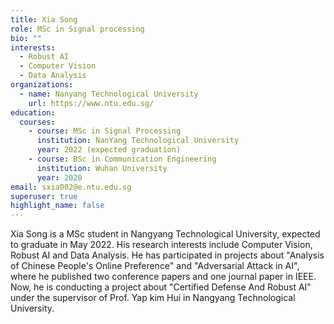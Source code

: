 ```yaml
---
title: Xia Song
role: MSc in Signal processing
bio: ""
interests:
  - Robust AI
  - Computer Vision
  - Data Analysis
organizations:
  - name: Nanyang Technological University
    url: https://www.ntu.edu.sg/
education:
  courses:
    - course: MSc in Signal Processing
      institution: NanYang Technological University
      year: 2022 (expected graduation)
    - course: BSc in Communication Engineering
      institution: Wuhan University
      year: 2020
email: sxia002@e.ntu.edu.sg
superuser: true
highlight_name: false
---
```


Xia Song is a MSc student in Nangyang Technological University, expected to graduate in May 2022. His research interests include Computer Vision, Robust AI and Data Analysis. He has participated in projects about "Analysis of Chinese People's Online Preference" and "Adversarial Attack in AI", where he published two conference papers and one journal paper in IEEE. Now, he is conducting a project about "Certified Defense And Robust AI" under the supervisor of Prof. Yap kim Hui in Nangyang Technological University. 

